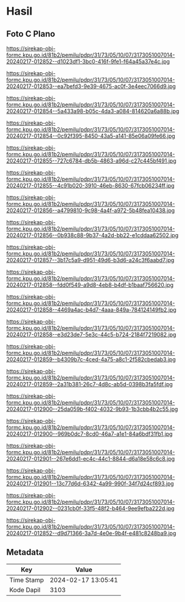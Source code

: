 # Hasil

## Foto C Plano

https://sirekap-obj-formc.kpu.go.id/81b2/pemilu/pdpr/31/73/05/10/07/3173051007014-20240217-012852--d1023df1-3bc0-416f-9fe1-f64a45a37e4c.jpg

https://sirekap-obj-formc.kpu.go.id/81b2/pemilu/pdpr/31/73/05/10/07/3173051007014-20240217-012853--ea7befd3-9e39-4675-ac0f-3e4eec7066d9.jpg

https://sirekap-obj-formc.kpu.go.id/81b2/pemilu/pdpr/31/73/05/10/07/3173051007014-20240217-012854--5a433a98-b05c-4da3-a084-814620a6a88b.jpg

https://sirekap-obj-formc.kpu.go.id/81b2/pemilu/pdpr/31/73/05/10/07/3173051007014-20240217-012854--0c92f395-8450-43a5-a141-85e06a09fe66.jpg

https://sirekap-obj-formc.kpu.go.id/81b2/pemilu/pdpr/31/73/05/10/07/3173051007014-20240217-012855--727c6784-db5b-4863-a96d-c27c445bf491.jpg

https://sirekap-obj-formc.kpu.go.id/81b2/pemilu/pdpr/31/73/05/10/07/3173051007014-20240217-012855--4c91b020-3910-46eb-8630-67fcb06234ff.jpg

https://sirekap-obj-formc.kpu.go.id/81b2/pemilu/pdpr/31/73/05/10/07/3173051007014-20240217-012856--a4799810-9c98-4a4f-a972-5b48fea10438.jpg

https://sirekap-obj-formc.kpu.go.id/81b2/pemilu/pdpr/31/73/05/10/07/3173051007014-20240217-012856--0b938c88-9b37-4a2d-bb22-e1cddaa62502.jpg

https://sirekap-obj-formc.kpu.go.id/81b2/pemilu/pdpr/31/73/05/10/07/3173051007014-20240217-012857--3b17c5a9-d951-49d6-b3d6-a24c3f6aabd7.jpg

https://sirekap-obj-formc.kpu.go.id/81b2/pemilu/pdpr/31/73/05/10/07/3173051007014-20240217-012858--fdd0f549-a9d8-4eb8-b4df-b1baaf756620.jpg

https://sirekap-obj-formc.kpu.go.id/81b2/pemilu/pdpr/31/73/05/10/07/3173051007014-20240217-012858--4469a4ac-b4d7-4aaa-849a-784124149fb2.jpg

https://sirekap-obj-formc.kpu.go.id/81b2/pemilu/pdpr/31/73/05/10/07/3173051007014-20240217-012858--e3d23de7-5e3c-44c5-b724-2184f7219082.jpg

https://sirekap-obj-formc.kpu.go.id/81b2/pemilu/pdpr/31/73/05/10/07/3173051007014-20240217-012859--b4309b7c-4ced-4a75-a8c1-2f582cbedab3.jpg

https://sirekap-obj-formc.kpu.go.id/81b2/pemilu/pdpr/31/73/05/10/07/3173051007014-20240217-012859--2a31b381-26c7-4d8c-ab5d-0398b3fa5fdf.jpg

https://sirekap-obj-formc.kpu.go.id/81b2/pemilu/pdpr/31/73/05/10/07/3173051007014-20240217-012900--25da059b-f402-4032-9b93-1b3cbb4b2c55.jpg

https://sirekap-obj-formc.kpu.go.id/81b2/pemilu/pdpr/31/73/05/10/07/3173051007014-20240217-012900--969b0dc7-8cd0-46a7-a1e1-84a6bdf31fb1.jpg

https://sirekap-obj-formc.kpu.go.id/81b2/pemilu/pdpr/31/73/05/10/07/3173051007014-20240217-012901--267e6dd1-ec4c-44c1-8844-d6a18e58c6c8.jpg

https://sirekap-obj-formc.kpu.go.id/81b2/pemilu/pdpr/31/73/05/10/07/3173051007014-20240217-012901--13c77d6d-6342-4a99-990f-34f7d24cf893.jpg

https://sirekap-obj-formc.kpu.go.id/81b2/pemilu/pdpr/31/73/05/10/07/3173051007014-20240217-012902--0231cb0f-33f5-48f2-b464-9ee9efba222d.jpg

https://sirekap-obj-formc.kpu.go.id/81b2/pemilu/pdpr/31/73/05/10/07/3173051007014-20240217-012852--d9d71366-3a7d-4e0e-9b4f-e481c8248ba9.jpg


## Metadata

| Key        | Value               |
| ---------- | ------------------- |
| Time Stamp | 2024-02-17 13:05:41 |
| Kode Dapil | 3103                |



